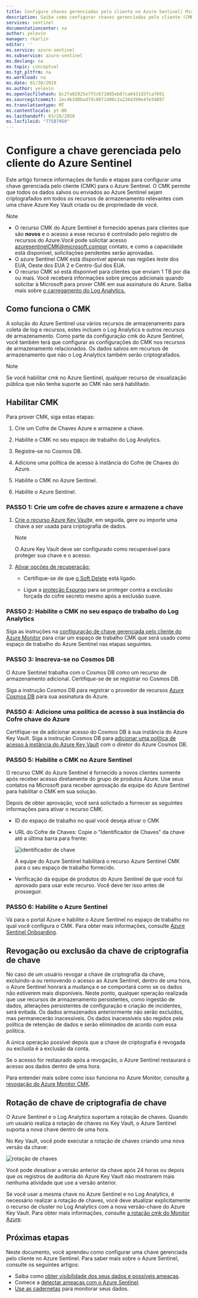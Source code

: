 ```yaml
---
title: Configure chaves gerenciadas pelo cliente no Azure Sentinel| Microsoft Docs
description: Saiba como configurar chaves gerenciadas pelo cliente (CMK) no Azure Sentinel.
services: sentinel
documentationcenter: na
author: yelevin
manager: rkarlin
editor: ''
ms.service: azure-sentinel
ms.subservice: azure-sentinel
ms.devlang: na
ms.topic: conceptual
ms.tgt_pltfrm: na
ms.workload: na
ms.date: 01/30/2019
ms.author: yelevin
ms.openlocfilehash: bc2fa02925e7f5c671085eb87ca0431d3fca7691
ms.sourcegitcommit: 2ec4b3d0bad7dc0071400c2a2264399e4fe34897
ms.translationtype: MT
ms.contentlocale: pt-BR
ms.lasthandoff: 03/28/2020
ms.locfileid: "77587950"
---
```

# <a name="set-up-azure-sentinel-customer-managed-key"></a>Configure a chave gerenciada pelo cliente do Azure Sentinel


Este artigo fornece informações de fundo e etapas para configurar uma chave gerenciada pelo cliente (CMK) para o Azure Sentinel. O CMK permite que todos os dados salvos ou enviados ao Azure Sentinel sejam criptografados em todos os recursos de armazenamento relevantes com uma chave Azure Key Vault criada ou de propriedade de você.

> [!NOTE]
> -   O recurso CMK do Azure Sentinel é fornecido apenas para clientes que são **novos** e o acesso a esse recurso é controlado pelo registro de recursos do Azure.Você pode solicitar acesso azuresentinelCMK@microsoft.compor contato, e como a capacidade está disponível, solicitações pendentes serão aprovadas.
> -   O azure Sentinel CMK está disponível apenas nas regiões leste dos EUA, Oeste dos EUA 2 e Centro-Sul dos EUA.
> -   O recurso CMK só está disponível para clientes que enviam 1 TB por dia ou mais. Você receberá informações sobre preços adicionais quando solicitar à Microsoft para prover CMK em sua assinatura do Azure. Saiba mais sobre [o carregamento do Log Analytics.](../azure-monitor/platform/customer-managed-keys.md#disclaimers)

## <a name="how-cmk-works"></a>Como funciona o CMK 

A solução do Azure Sentinel usa vários recursos de armazenamento para coleta de log e recursos, estes incluem o Log Analytics e outros recursos de armazenamento. Como parte da configuração cmk do Azure Sentinel, você também terá que configurar as configurações do CMK nos recursos de armazenamento relacionados. Os dados salvos em recursos de armazenamento que não o Log Analytics também serão criptografados.

> [!NOTE]
> Se você habilitar cmk no Azure Sentinel, qualquer recurso de visualização pública que não tenha suporte ao CMK não será habilitado.

## <a name="enable-cmk"></a>Habilitar CMK 

Para prover CMK, siga estas etapas: 

1.  Crie um Cofre de Chaves Azure e armazene a chave.

2.  Habilite o CMK no seu espaço de trabalho do Log Analytics.

3.  Registre-se no Cosmos DB.

4.  Adicione uma política de acesso à instância do Cofre de Chaves do Azure.

5.  Habilite o CMK no Azure Sentinel.

6.  Habilite o Azure Sentinel.

### <a name="step-1-create-an-azure-key-vault-and-storing-key"></a>PASSO 1: Crie um cofre de chaves azure e armazene a chave

1.  [Crie o recurso Azure Key Vault](https://docs.microsoft.com/azure-stack/user/azure-stack-key-vault-manage-portal?view=azs-1910)e, em seguida, gere ou importe uma chave a ser usada para criptografia de dados.
    > [!NOTE]
    >  O Azure Key Vault deve ser configurado como recuperável para proteger sua chave e o acesso.

1.  [Ativar opções de recuperação:](../key-vault/key-vault-best-practices.md#turn-on-recovery-options)

    -   Certifique-se de que [o Soft Delete](../key-vault/key-vault-ovw-soft-delete.md) está ligado.

    -   Ligue a [proteção Expurgo](../key-vault/key-vault-ovw-soft-delete.md#purge-protection) para se proteger contra a exclusão forçada do cofre secreto mesmo após a exclusão suave.

### <a name="step-2-enable-cmk-on-your-log-analytics-workspace"></a>PASSO 2: Habilite o CMK no seu espaço de trabalho do Log Analytics

Siga as instruções na [configuração de chave gerenciada pelo cliente do Azure Monitor](../azure-monitor/platform/customer-managed-keys.md) para criar um espaço de trabalho CMK que será usado como espaço de trabalho do Azure Sentinel nas etapas seguintes.

### <a name="step-3-register-for-cosmos-db"></a>PASSO 3: Inscreva-se no Cosmos DB

O Azure Sentinel trabalha com o Cosmos DB como um recurso de armazenamento adicional. Certifique-se de se registrar no Cosmos DB.

Siga a instrução Cosmos DB para registrar o provedor de recursos [Azure Cosmos DB](../cosmos-db/how-to-setup-cmk.md#register-resource-provider) para sua assinatura do Azure.

### <a name="step-4-add-an-access-policy-to-your-azure-key-vault-instance"></a>PASSO 4: Adicione uma política de acesso à sua instância do Cofre chave do Azure

Certifique-se de adicionar acesso do Cosmos DB à sua instância do Azure Key Vault. Siga a instrução Cosmos DB para [adicionar uma política de acesso à instância do Azure Key Vault](../cosmos-db/how-to-setup-cmk.md#add-an-access-policy-to-your-azure-key-vault-instance) com o diretor do Azure Cosmos DB.

### <a name="step-5-enable-cmk-in-azure-sentinel"></a>PASSO 5: Habilite o CMK no Azure Sentinel

O recurso CMK do Azure Sentinel é fornecido a novos clientes somente após receber acesso diretamente do grupo de produtos Azure. Use seus contatos na Microsoft para receber aprovação da equipe do Azure Sentinel para habilitar o CMK em sua solução.

Depois de obter aprovação, você será solicitado a fornecer as seguintes informações para ativar o recurso CMK.

-  ID do espaço de trabalho no qual você deseja ativar o CMK

-  URL do Cofre de Chaves: Copie o "Identificador de Chaves" da chave até a última barra para frente:  
    

    ![identificador de chave](./media/customer-managed-keys/key-identifier.png)

    A equipe do Azure Sentinel habilitará o recurso Azure Sentinel CMK para o seu espaço de trabalho fornecido.

-  Verificação da equipe de produtos do Azure Sentinel de que você foi aprovado para usar este recurso. Você deve ter isso antes de prosseguir.

### <a name="step-6-enable-azure-sentinel"></a>PASSO 6: Habilite o Azure Sentinel


Vá para o portal Azure e habilite o Azure Sentinel no espaço de trabalho no qual você configura o CMK. Para obter mais informações, consulte [Azure Sentinel Onboarding](quickstart-onboard.md).

## <a name="key-encryption-key-revocation-or-deletion"></a>Revogação ou exclusão da chave de criptografia de chave


No caso de um usuário revogar a chave de criptografia da chave, excluindo-a ou removendo o acesso ao Azure Sentinel, dentro de uma hora, o Azure Sentinel honrará a mudança e se comportará como se os dados não estiverem mais disponíveis. Neste ponto, qualquer operação realizada que use recursos de armazenamento persistentes, como ingestão de dados, alterações persistentes de configuração e criação de incidentes, será evitada. Os dados armazenados anteriormente não serão excluídos, mas permanecerão inacessíveis. Os dados inacessíveis são regidos pela política de retenção de dados e serão eliminados de acordo com essa política.

A única operação possível depois que a chave de criptografia é revogada ou excluída é a exclusão da conta.

Se o acesso for restaurado após a revogação, o Azure Sentinel restaurará o acesso aos dados dentro de uma hora.

Para entender mais sobre como isso funciona no Azure Monitor, consulte [a revogação do Azure Monitor CMK](../azure-monitor/platform/customer-managed-keys.md#cmk-kek-revocation).

## <a name="key-encryption-key-rotation"></a>Rotação de chave de criptografia de chave


O Azure Sentinel e o Log Analytics suportam a rotação de chaves. Quando um usuário realiza a rotação de chaves no Key Vault, o Azure Sentinel suporta a nova chave dentro de uma hora.

No Key Vault, você pode executar a rotação de chaves criando uma nova versão da chave:

![rotação de chaves](./media/customer-managed-keys/key-rotation.png)

Você pode desativar a versão anterior da chave após 24 horas ou depois que os registros de auditoria do Azure Key Vault não mostrarem mais nenhuma atividade que use a versão anterior.

Se você usar a mesma chave no Azure Sentinel e no Log Analytics, é necessário realizar a rotação de chaves, você deve atualizar explicitamente o recurso de cluster no Log Analytics com a nova versão-chave do Azure Key Vault. Para obter mais informações, consulte [a rotação cmk do Monitor Azure](../azure-monitor/platform/customer-managed-keys.md#cmk-kek-rotation).

## <a name="next-steps"></a>Próximas etapas
Neste documento, você aprendeu como configurar uma chave gerenciada pelo cliente no Azure Sentinel. Para saber mais sobre o Azure Sentinel, consulte os seguintes artigos:
- Saiba como [obter visibilidade dos seus dados e possíveis ameaças](quickstart-get-visibility.md).
- Comece a [detectar ameaças com o Azure Sentinel](tutorial-detect-threats.md).
- [Use as cadernetas](tutorial-monitor-your-data.md) para monitorar seus dados.

